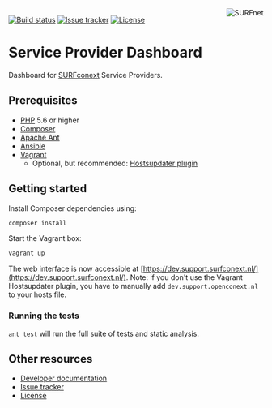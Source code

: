 <a href="https://www.surf.nl/over-surf/werkmaatschappijen/surfnet">
    <img src="https://www.surf.nl/binaries/werkmaatschappijlogo/content/gallery/surf/logos/surfnet.png" alt="SURFnet"
         align="right" />
</a>

[![Build status](https://img.shields.io/travis/SURFnet/sp-dashboard.svg)](https://travis-ci.org/SURFnet/sp-dashboard)
[![Issue tracker](https://img.shields.io/badge/issues-Pivotal%20Tracker-blue.svg)](https://www.pivotaltracker.com/n/projects/1400064)
[![License](https://img.shields.io/github/license/SURFnet/sp-dashboard.svg)](https://github.com/SURFnet/sp-dashboard/blob/master/LICENSE.txt)

# Service Provider Dashboard

Dashboard for [SURFconext](https://www.surf.nl/diensten-en-producten/surfconext/index.html) Service Providers.

## Prerequisites

- [PHP](https://secure.php.net/manual/en/install.php) 5.6 or higher
- [Composer](https://getcomposer.org/doc/00-intro.md)
- [Apache Ant](https://ant.apache.org/manual/install.html)
- [Ansible](https://docs.ansible.com/ansible/intro_installation.html)
- [Vagrant](https://www.vagrantup.com/docs/installation/)
  - Optional, but recommended: [Hostsupdater plugin](https://github.com/cogitatio/vagrant-hostsupdater)

## Getting started

Install Composer dependencies using:

```bash
composer install
```

Start the Vagrant box:

```bash
vagrant up
```

The web interface is now accessible at [https://dev.support.surfconext.nl/](https://dev.support.surfconext.nl/).
Note: if you don't use the Vagrant Hostsupdater plugin, you have to manually add `dev.support.openconext.nl` to your hosts file.

### Running the tests

`ant test` will run the full suite of tests and static analysis.

## Other resources

 - [Developer documentation](docs/index.md)
 - [Issue tracker](https://www.pivotaltracker.com/n/projects/1400064)
 - [License](LICENSE.txt)
